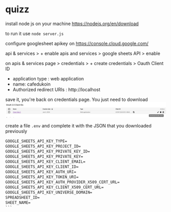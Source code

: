 # quizz

install node js on your machine https://nodejs.org/en/download

to run it use `node server.js`

configure googlesheet apikey on https://console.cloud.google.com/

api & services > + enable apis and services > google sheets API > enable

on apis & services page > credentials > + create credentials > Oauth Client ID

- application type : web application
- name: cafedukoin
- Authorized redirect URIs : http://localhost

save it, you're back on credentials page. You just need to download
![plot](./assets/capture1.png)

create a file `.env` and complete it with the JSON that you downloaded previously

````
GOOGLE_SHEETS_API_KEY_TYPE=
GOOGLE_SHEETS_API_KEY_PROJECT_ID=
GOOGLE_SHEETS_API_KEY_PRIVATE_KEY_ID=
GOOGLE_SHEETS_API_KEY_PRIVATE_KEY=
GOOGLE_SHEETS_API_KEY_CLIENT_EMAIL=
GOOGLE_SHEETS_API_KEY_CLIENT_ID=
GOOGLE_SHEETS_API_KEY_AUTH_URI=
GOOGLE_SHEETS_API_KEY_TOKEN_URI=
GOOGLE_SHEETS_API_KEY_AUTH_PROVIDER_X509_CERT_URL=
GOOGLE_SHEETS_API_KEY_CLIENT_X509_CERT_URL=
GOOGLE_SHEETS_API_KEY_UNIVERSE_DOMAIN=
SPREADSHEET_ID=
SHEET_NAME=
```
````
